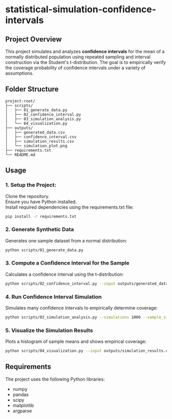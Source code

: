 # statistical-simulation-confidence-intervals

## Project Overview

This project simulates and analyzes **confidence intervals** for the mean of a normally distributed population using repeated sampling and interval construction via the Student's t-distribution. The goal is to empirically verify the coverage probability of confidence intervals under a variety of assumptions.

## Folder Structure
```
project-root/
├── scripts/
│   ├── 01_generate_data.py
│   ├── 02_confidence_interval.py
│   ├── 03_simulation_analysis.py
│   └── 04_visualization.py
├── outputs/
│   ├── generated_data.csv
│   ├── confidence_interval.csv
│   ├── simulation_results.csv
│   └── simulation_plot.png
├── requirements.txt
└── README.md
```

## Usage

### 1. Setup the Project:
Clone the repository.  
Ensure you have Python installed.  
Install required dependencies using the requirements.txt file:
```bash
pip install -r requirements.txt
```

### 2. Generate Synthetic Data
Generates one sample dataset from a normal distribution:
```bash
python scripts/01_generate_data.py
```

### 3. Compute a Confidence Interval for the Sample
Calculates a confidence interval using the t-distribution:
```bash
python scripts/02_confidence_interval.py --input outputs/generated_data.csv --confidence 0.95
```

### 4. Run Confidence Interval Simulation
Simulates many confidence intervals to empirically determine coverage:
```bash
python scripts/03_simulation_analysis.py --simulations 1000 --sample_size 50 --true_mean 50 --true_std 10 --confidence 0.95
```

### 5. Visualize the Simulation Results
Plots a histogram of sample means and shows empirical coverage:
```bash
python scripts/04_visualization.py --input outputs/simulation_results.csv --output simulation_plot.png
```

## Requirements

The project uses the following Python libraries:
- numpy
- pandas
- scipy
- matplotlib
- argparse